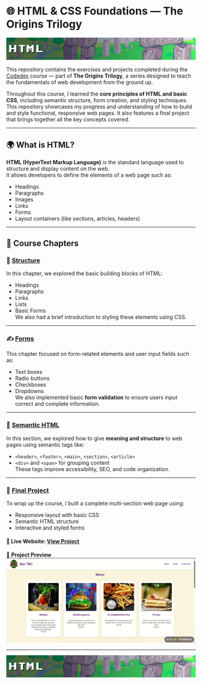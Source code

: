 
# 🌐 HTML & CSS Foundations — The Origins Trilogy

<p align="center">
  <img src="repo-assets/img.png" alt="The Origins Trilogy Banner" />
</p>

This repository contains the exercises and projects completed during the [Codedex](https://www.codedex.io/@CrisU8) course — part of **The Origins Trilogy**, a series designed to teach the fundamentals of web development from the ground up.

Throughout this course, I learned the **core principles of HTML and basic CSS**, including semantic structure, form creation, and styling techniques.  
This repository showcases my progress and understanding of how to build and style functional, responsive web pages. It also features a final project that brings together all the key concepts covered.

---

## 🌍 What is HTML?

**HTML (HyperText Markup Language)** is the standard language used to structure and display content on the web.  
It allows developers to define the elements of a web page such as:
- Headings
- Paragraphs
- Images
- Links
- Forms
- Layout containers (like sections, articles, headers)

---

## 📘 Course Chapters

### 🧱 [Structure](./structure)
In this chapter, we explored the basic building blocks of HTML:
- Headings
- Paragraphs
- Links
- Lists
- Basic Forms  
  We also had a brief introduction to styling these elements using CSS.

---

### ✍️ [Forms](./forms)
This chapter focused on form-related elements and user input fields such as:
- Text boxes
- Radio buttons
- Checkboxes
- Dropdowns  
  We also implemented basic **form validation** to ensure users input correct and complete information.

---

### 🧠 [Semantic HTML](./semantic-html)
In this section, we explored how to give **meaning and structure** to web pages using semantic tags like:
- `<header>`, `<footer>`, `<main>`, `<section>`, `<article>`
- `<div>` and `<span>` for grouping content  
  These tags improve accessibility, SEO, and code organization.

---

### 🚀 [Final Project](./final_project)
To wrap up the course, I built a complete multi-section web page using:
- Responsive layout with basic CSS
- Semantic HTML structure
- Interactive and styled forms

#### 🔗 Live Website: [View Project](https://www.codedex.io/Helq3Aw3B4jj11HDtFnV/live)

📸 **Project Preview**  
![Website Preview](repo-assets/html101-overview.gif)

---

<p align="center">
  <img src="repo-assets/img.png" alt="The Origins Trilogy Footer" />
</p>
